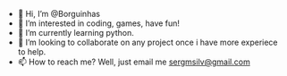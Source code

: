 - 👋 Hi, I’m @Borguinhas
- 👀 I’m interested in coding, games, have fun!
- 🌱 I’m currently learning python.
- 💞️ I’m looking to collaborate on any project once i have more experiece to help.
- 📫 How to reach me? Well, just email me sergmsilv@gmail.com

<!---
Borguinhas/Borguinhas is a ✨ special ✨ repository because its `README.md` (this file) appears on your GitHub profile.
You can click the Preview link to take a look at your changes.
--->
